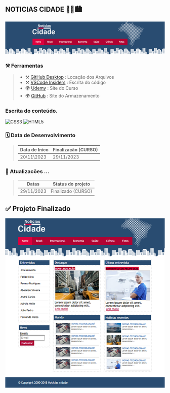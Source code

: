 ##  <strong> NOTICIAS CIDADE 📰🌆🏙️ </strong>
![texto alternativo - alt](imagens/Banner.png)

### ⚒️ Ferramentas
>- ⚒️ [GitHub Desktop](https://desktop.github.com/) : Locação dos Arquivos
>- ⚒️ [VSCode Insiders](https://www.udemy.com/cart/success/950197426/) : Escrita do código
>- 🌍 [Udemy](https://www.udemy.com/) : Site do Curso
>- 🌍 [GitHub](https://github.com/) : Site do Armazenamento

### Escrita do conteúdo.

![CSS3](https://img.shields.io/badge/CSS3-000?style=for-the-badge&logo=css3&logoColor=264CE4)
![HTML5](https://img.shields.io/badge/HTML5-000?style=for-the-badge&logo=html5)


### 🗓️ Data de Desenvolvimento

> | Data de Inico | Finalização (CURSO) |
> | --- | --- | 
> |20\11\2023 | 29/11/2023 |


### 🧠 Atualizacões ...

>| Datas  | Status do projeto |
>|---------------|---------------------|
>| 29/11/2023 | Finalizado (CURSO) ||

## ✅ Projeto Finalizado
![texto alternativo - alt](imagens/HomePag.png)
